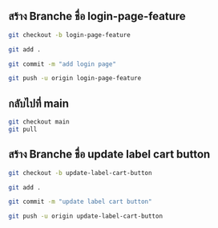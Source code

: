 ## สร้าง Branche ชื่อ login-page-feature

```bash
git checkout -b login-page-feature

git add .

git commit -m "add login page"

git push -u origin login-page-feature
```

## กลับไปที่ main

```bash
git checkout main
git pull
```

## สร้าง Branche ชื่อ update label cart button

```bash
git checkout -b update-label-cart-button

git add .

git commit -m "update label cart button"

git push -u origin update-label-cart-button
```